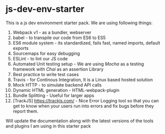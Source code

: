# js-dev-env-starter

This is a js dev environment starter pack. We are using following things:
1. Webpack v1 - as a bundler, webserver
2. babel - to transpile our code from ES6 to ES5
3. ES6 module system - its standardized, fails fast, named imports, default exports
4. Sourcemaps for easy debugging
5. ESLint - to lint our JS code
6. Automated Unit testing setup - We are using *Mocha* as a testing framework with *Chai* as an assertion Library
7. Best practice to write test cases
8. Travis - for Continous Integration, It is a Linux based hosted solution
9. Mock HTTP - to simulate backend API calls
10. Dynamic HTML generation - HTML-webpack-plugin
11. Bundle Splitting - Useful for larger apps
12. [TrackJS] https://trackjs.com/ - Nice Error Logging tool so that you can get to know when your users run into errors and fix bugs before they report them.

Will update the documentation along with the latest versions of the tools and plugins I am using in this starter pack
